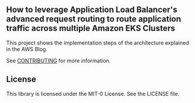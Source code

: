 ## How to leverage Application Load Balancer's advanced request routing to route application traffic across multiple Amazon EKS Clusters

This project shows the implementation steps of the architecture explained in the AWS Blog.



See [CONTRIBUTING](CONTRIBUTING.md#security-issue-notifications) for more information.

## License

This library is licensed under the MIT-0 License. See the LICENSE file.

